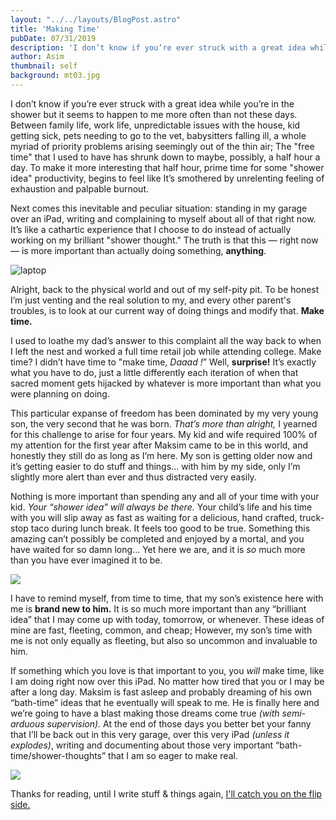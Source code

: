 ```yaml
---
layout: "../../layouts/BlogPost.astro"
title: 'Making Time'
pubDate: 07/31/2019
description: 'I don’t know if you’re ever struck with a great idea while you’re in the shower but it seems to happen to me more often than not these days. Between family life, work life, unpredictable issues with the house, kid getting sick, pets needing to go to the vet, babysitters falling ill, a whole myriad of priority problems arising seemingly out of the thin air; The free time that I used to have has shrunk down to maybe, possibly, a half hour a day.'
author: Asim
thumbnail: self
background: mt03.jpg
---
```


I don’t know if you’re ever struck with a great idea while you’re in the shower but it seems to happen to me more often than not these days. Between family life, work life, unpredictable issues with the house, kid getting sick, pets needing to go to the vet, babysitters falling ill, a whole myriad of priority problems arising seemingly out of the thin air; The "free time" that I used to have has shrunk down to maybe, possibly, a half hour a day. To make it more interesting that half hour, prime time for some "shower idea" productivity, begins to feel like It’s smothered by unrelenting feeling of exhaustion and palpable burnout. 

Next comes this inevitable and peculiar situation: standing in my garage over an iPad, writing and complaining to myself about all of that right now. It’s like a cathartic experience that I choose to do instead of actually working on my brilliant "shower thought." The truth is that this — right now — is more important than actually doing something, **anything**.

![laptop](/Media/blog/mt03.jpg)

Alright, back to the physical world and out of my self-pity pit. To be honest I’m just venting and the real solution to my, and every other parent's troubles, is to look at our current way of doing things and modify that. **Make time.**

I used to loathe my dad’s answer to this complaint all the way back to when I left the nest and worked a full time retail job while attending college. Make time? I didn’t have time to "make time, *Daaad !*” Well, **surprise!** It’s exactly what you have to do, just a little differently each iteration of when that sacred moment gets hijacked by whatever is more important than what you were planning on doing.

This particular expanse of freedom has been dominated by my very young son, the very second that he was born. *That’s more than alright,* I yearned for this challenge to arise for four years. My kid and wife required 100% of my attention for the first year after Maksim came to be in this world, and honestly they still do as long as I’m here. My son is getting older now and it’s getting easier to do stuff and things... with him by my side, only I’m slightly more alert than ever and thus distracted very easily. 

Nothing is more important than spending any and all of your time with your kid. *Your “shower idea" will always be there.* Your child’s life and his time with you will slip away as fast as waiting for a delicious, hand crafted, truck-stop taco during lunch break. It feels too good to be true. Something this amazing can’t possibly be completed and enjoyed by a mortal, and you have waited for so damn long... Yet here we are, and it is *so* much more than you have ever imagined it to be.

![](/Media/blog/mt02.jpg)

I have to remind myself, from time to time, that my son’s existence here with me is **brand new to him.** It is so much more important than any “brilliant idea” that I may come up with today, tomorrow, or whenever. These ideas of mine are fast, fleeting, common, and cheap; However, my son’s time with me is not only equally as fleeting, but also so uncommon and invaluable to him.

If something which you love is that important to you, you *will* make time, like I am doing right now over this iPad. No matter how tired that you or I may be after a long day. Maksim is fast asleep and probably dreaming of his own “bath-time” ideas that he eventually will speak to me. He is finally here and we’re going to have a blast making those dreams come true *(with semi-arduous supervision).* At the end of those days you better bet your fanny that I’ll be back out in this very garage, over this very iPad *(unless it explodes)*, writing and documenting about those very important “bath-time/shower-thoughts” that I am so eager to make real. 

![](/Media/blog/mt01.jpg)

Thanks for reading, until I write stuff &amp; things again, <a href="/user/pages/02.blog/32.making-time/catch-you-on-the-flip-side.gif" target="_blank">I'll catch you on the flip side.</a>